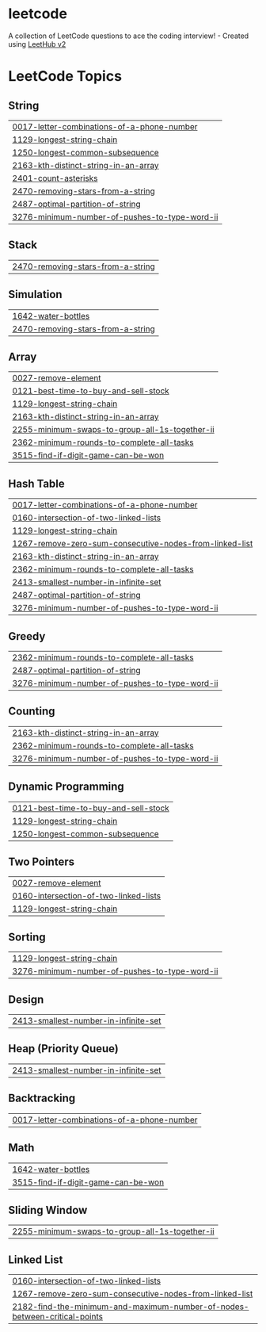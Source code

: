 # leetcode
A collection of LeetCode questions to ace the coding interview! - Created using [LeetHub v2](https://github.com/arunbhardwaj/LeetHub-2.0)

<!---LeetCode Topics Start-->
# LeetCode Topics
## String
|  |
| ------- |
| [0017-letter-combinations-of-a-phone-number](https://github.com/coreycasmedes/leetcode/tree/master/0017-letter-combinations-of-a-phone-number) |
| [1129-longest-string-chain](https://github.com/coreycasmedes/leetcode/tree/master/1129-longest-string-chain) |
| [1250-longest-common-subsequence](https://github.com/coreycasmedes/leetcode/tree/master/1250-longest-common-subsequence) |
| [2163-kth-distinct-string-in-an-array](https://github.com/coreycasmedes/leetcode/tree/master/2163-kth-distinct-string-in-an-array) |
| [2401-count-asterisks](https://github.com/coreycasmedes/leetcode/tree/master/2401-count-asterisks) |
| [2470-removing-stars-from-a-string](https://github.com/coreycasmedes/leetcode/tree/master/2470-removing-stars-from-a-string) |
| [2487-optimal-partition-of-string](https://github.com/coreycasmedes/leetcode/tree/master/2487-optimal-partition-of-string) |
| [3276-minimum-number-of-pushes-to-type-word-ii](https://github.com/coreycasmedes/leetcode/tree/master/3276-minimum-number-of-pushes-to-type-word-ii) |
## Stack
|  |
| ------- |
| [2470-removing-stars-from-a-string](https://github.com/coreycasmedes/leetcode/tree/master/2470-removing-stars-from-a-string) |
## Simulation
|  |
| ------- |
| [1642-water-bottles](https://github.com/coreycasmedes/leetcode/tree/master/1642-water-bottles) |
| [2470-removing-stars-from-a-string](https://github.com/coreycasmedes/leetcode/tree/master/2470-removing-stars-from-a-string) |
## Array
|  |
| ------- |
| [0027-remove-element](https://github.com/coreycasmedes/leetcode/tree/master/0027-remove-element) |
| [0121-best-time-to-buy-and-sell-stock](https://github.com/coreycasmedes/leetcode/tree/master/0121-best-time-to-buy-and-sell-stock) |
| [1129-longest-string-chain](https://github.com/coreycasmedes/leetcode/tree/master/1129-longest-string-chain) |
| [2163-kth-distinct-string-in-an-array](https://github.com/coreycasmedes/leetcode/tree/master/2163-kth-distinct-string-in-an-array) |
| [2255-minimum-swaps-to-group-all-1s-together-ii](https://github.com/coreycasmedes/leetcode/tree/master/2255-minimum-swaps-to-group-all-1s-together-ii) |
| [2362-minimum-rounds-to-complete-all-tasks](https://github.com/coreycasmedes/leetcode/tree/master/2362-minimum-rounds-to-complete-all-tasks) |
| [3515-find-if-digit-game-can-be-won](https://github.com/coreycasmedes/leetcode/tree/master/3515-find-if-digit-game-can-be-won) |
## Hash Table
|  |
| ------- |
| [0017-letter-combinations-of-a-phone-number](https://github.com/coreycasmedes/leetcode/tree/master/0017-letter-combinations-of-a-phone-number) |
| [0160-intersection-of-two-linked-lists](https://github.com/coreycasmedes/leetcode/tree/master/0160-intersection-of-two-linked-lists) |
| [1129-longest-string-chain](https://github.com/coreycasmedes/leetcode/tree/master/1129-longest-string-chain) |
| [1267-remove-zero-sum-consecutive-nodes-from-linked-list](https://github.com/coreycasmedes/leetcode/tree/master/1267-remove-zero-sum-consecutive-nodes-from-linked-list) |
| [2163-kth-distinct-string-in-an-array](https://github.com/coreycasmedes/leetcode/tree/master/2163-kth-distinct-string-in-an-array) |
| [2362-minimum-rounds-to-complete-all-tasks](https://github.com/coreycasmedes/leetcode/tree/master/2362-minimum-rounds-to-complete-all-tasks) |
| [2413-smallest-number-in-infinite-set](https://github.com/coreycasmedes/leetcode/tree/master/2413-smallest-number-in-infinite-set) |
| [2487-optimal-partition-of-string](https://github.com/coreycasmedes/leetcode/tree/master/2487-optimal-partition-of-string) |
| [3276-minimum-number-of-pushes-to-type-word-ii](https://github.com/coreycasmedes/leetcode/tree/master/3276-minimum-number-of-pushes-to-type-word-ii) |
## Greedy
|  |
| ------- |
| [2362-minimum-rounds-to-complete-all-tasks](https://github.com/coreycasmedes/leetcode/tree/master/2362-minimum-rounds-to-complete-all-tasks) |
| [2487-optimal-partition-of-string](https://github.com/coreycasmedes/leetcode/tree/master/2487-optimal-partition-of-string) |
| [3276-minimum-number-of-pushes-to-type-word-ii](https://github.com/coreycasmedes/leetcode/tree/master/3276-minimum-number-of-pushes-to-type-word-ii) |
## Counting
|  |
| ------- |
| [2163-kth-distinct-string-in-an-array](https://github.com/coreycasmedes/leetcode/tree/master/2163-kth-distinct-string-in-an-array) |
| [2362-minimum-rounds-to-complete-all-tasks](https://github.com/coreycasmedes/leetcode/tree/master/2362-minimum-rounds-to-complete-all-tasks) |
| [3276-minimum-number-of-pushes-to-type-word-ii](https://github.com/coreycasmedes/leetcode/tree/master/3276-minimum-number-of-pushes-to-type-word-ii) |
## Dynamic Programming
|  |
| ------- |
| [0121-best-time-to-buy-and-sell-stock](https://github.com/coreycasmedes/leetcode/tree/master/0121-best-time-to-buy-and-sell-stock) |
| [1129-longest-string-chain](https://github.com/coreycasmedes/leetcode/tree/master/1129-longest-string-chain) |
| [1250-longest-common-subsequence](https://github.com/coreycasmedes/leetcode/tree/master/1250-longest-common-subsequence) |
## Two Pointers
|  |
| ------- |
| [0027-remove-element](https://github.com/coreycasmedes/leetcode/tree/master/0027-remove-element) |
| [0160-intersection-of-two-linked-lists](https://github.com/coreycasmedes/leetcode/tree/master/0160-intersection-of-two-linked-lists) |
| [1129-longest-string-chain](https://github.com/coreycasmedes/leetcode/tree/master/1129-longest-string-chain) |
## Sorting
|  |
| ------- |
| [1129-longest-string-chain](https://github.com/coreycasmedes/leetcode/tree/master/1129-longest-string-chain) |
| [3276-minimum-number-of-pushes-to-type-word-ii](https://github.com/coreycasmedes/leetcode/tree/master/3276-minimum-number-of-pushes-to-type-word-ii) |
## Design
|  |
| ------- |
| [2413-smallest-number-in-infinite-set](https://github.com/coreycasmedes/leetcode/tree/master/2413-smallest-number-in-infinite-set) |
## Heap (Priority Queue)
|  |
| ------- |
| [2413-smallest-number-in-infinite-set](https://github.com/coreycasmedes/leetcode/tree/master/2413-smallest-number-in-infinite-set) |
## Backtracking
|  |
| ------- |
| [0017-letter-combinations-of-a-phone-number](https://github.com/coreycasmedes/leetcode/tree/master/0017-letter-combinations-of-a-phone-number) |
## Math
|  |
| ------- |
| [1642-water-bottles](https://github.com/coreycasmedes/leetcode/tree/master/1642-water-bottles) |
| [3515-find-if-digit-game-can-be-won](https://github.com/coreycasmedes/leetcode/tree/master/3515-find-if-digit-game-can-be-won) |
## Sliding Window
|  |
| ------- |
| [2255-minimum-swaps-to-group-all-1s-together-ii](https://github.com/coreycasmedes/leetcode/tree/master/2255-minimum-swaps-to-group-all-1s-together-ii) |
## Linked List
|  |
| ------- |
| [0160-intersection-of-two-linked-lists](https://github.com/coreycasmedes/leetcode/tree/master/0160-intersection-of-two-linked-lists) |
| [1267-remove-zero-sum-consecutive-nodes-from-linked-list](https://github.com/coreycasmedes/leetcode/tree/master/1267-remove-zero-sum-consecutive-nodes-from-linked-list) |
| [2182-find-the-minimum-and-maximum-number-of-nodes-between-critical-points](https://github.com/coreycasmedes/leetcode/tree/master/2182-find-the-minimum-and-maximum-number-of-nodes-between-critical-points) |
<!---LeetCode Topics End-->